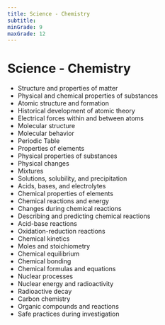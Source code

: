 ```yaml
---
title: Science - Chemistry
subtitle: 
minGrade: 9
maxGrade: 12
---
```

# Science - Chemistry
* Structure and properties of matter
* Physical and chemical properties of substances
* Atomic structure and formation
* Historical development of atomic theory
* Electrical forces within and between atoms
* Molecular structure
* Molecular behavior
* Periodic Table
* Properties of elements
* Physical properties of substances
* Physical changes
* Mixtures
* Solutions, solubility, and precipitation
* Acids, bases, and electrolytes
* Chemical properties of elements
* Chemical reactions and energy
* Changes during chemical reactions
* Describing and predicting chemical reactions
* Acid-base reactions
* Oxidation-reduction reactions
* Chemical kinetics
* Moles and stoichiometry
* Chemical equilibrium
* Chemical bonding
* Chemical formulas and equations
* Nuclear processes
* Nuclear energy and radioactivity
* Radioactive decay
* Carbon chemistry
* Organic compounds and reactions
* Safe practices during investigation